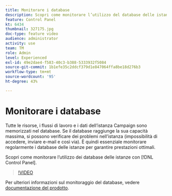 ```yaml
---
title: Monitorare i database
description: Scopri come monitorare l’utilizzo del database delle istanze.
feature: Control Panel
kt: 6434
thumbnail: 327175.jpg
doc-type: feature video
audience: administrator
activity: use
team: TM
role: Admin
level: Experienced
exl-id: 49e2dae4-f583-40c3-b388-5333932f5084
source-git-commit: 1b1efe35c2ddcf379d1e847064ffa8be18d276b3
workflow-type: tm+mt
source-wordcount: '95'
ht-degree: 43%

---
```


# Monitorare i database

Tutte le risorse, i flussi di lavoro e i dati dell’istanza Campaign sono memorizzati nel database. Se il database raggiunge la sua capacità massima, si possono verificare dei problemi nell’istanza (impossibilità di accedere, inviare e-mail e così via). È quindi essenziale monitorare regolarmente i database delle istanze per garantire prestazioni ottimali.

Scopri come monitorare l’utilizzo dei database delle istanze con [!DNL Control Panel].

>[!VIDEO](https://video.tv.adobe.com/v/327175?quality=12&learn=0n)

Per ulteriori informazioni sul monitoraggio del database, vedere [documentazione del prodotto](https://experienceleague.adobe.com/docs/control-panel/using/performance-monitoring/database-monitoring/database-monitoring.html?lang=en).
